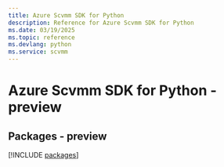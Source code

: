 ```yaml
---
title: Azure Scvmm SDK for Python
description: Reference for Azure Scvmm SDK for Python
ms.date: 03/19/2025
ms.topic: reference
ms.devlang: python
ms.service: scvmm
---
```

# Azure Scvmm SDK for Python - preview
## Packages - preview
[!INCLUDE [packages](scvmm-index.md)]
